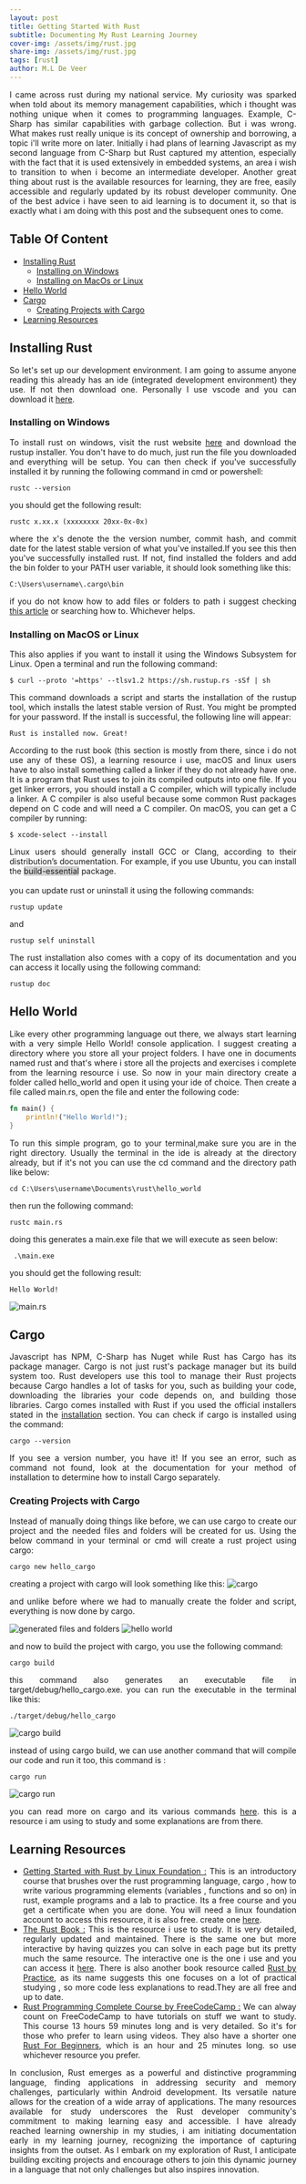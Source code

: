 ```yaml
---
layout: post
title: Getting Started With Rust
subtitle: Documenting My Rust Learning Journey
cover-img: /assets/img/rust.jpg
share-img: /assets/img/rust.jpg
tags: [rust]
author: M.L De Veer
---
```


<div align="justify">I came across rust during my national service. My curiosity was sparked when told about its memory management capabilities, which i thought was nothing unique when it comes to programming languages. Example, C-Sharp has similar capabilities with garbage collection. But i was wrong. What makes rust really unique is its concept of ownership and borrowing, a topic i'll write more on later. Initially i had plans of learning Javascript as my second language from C-Sharp but Rust captured my attention, especially with the fact that it is used extensively in embedded systems, an area i wish to transition to when i become an intermediate developer. Another great thing about rust is the available resources for learning, they are free, easily accessible and regularly updated by its robust developer community. One of the best advice i have seen to aid learning is to document it, so that is exactly what i am doing with this post and the subsequent ones to come.</div>

## Table Of Content

- [Installing Rust](#installing-rust)
    - [Installing on Windows](#installing-rust-windows)
    - [Installing on MacOs or Linux](#installing-rust-macos-or-linux)
- [Hello World](#helloworld)
- [Cargo](#cargo)
    - [Creating Projects with Cargo](#cargo-project)
- [Learning Resources](#learning-resources)

<a href="installing-rust"></a>
## Installing Rust

<div align="justify">So let's set up our development environment. I am going to assume anyone reading this already has an ide (integrated development environment) they use. If not then download one. Personally I use vscode and you can download it <a href="https://code.visualstudio.com/download" target="_blank">here</a>.</div>


<a href="installing-rust-windows"></a>
### Installing on Windows

<div align="justify">To install rust on windows, visit the rust website <a href="https://www.rust-lang.org/tools/install" target="_blank">here</a> and download the rustup installer. You don't have to do much, just run the file you downloaded and everything will be setup. You can then check if you've successfully installed it by running the following command in cmd or powershell:</div>

```
rustc --version
```

you should get the following result:

```
rustc x.xx.x (xxxxxxxx 20xx-0x-0x)
```

<div align="justify">where the x's denote the the version number, commit hash, and commit date for the latest stable version of what you've installed.If you see this then you've successfully installed rust. If not, find installed the folders and add the bin folder to your PATH user variable, it should look something like this:</div>

```
C:\Users\username\.cargo\bin
```

<div align="justify">if you do not know how to add files or folders to path i suggest checking <a href="https://www.architectryan.com/2018/03/17/add-to-the-path-on-windows-10/" target="_blank">this article</a> or searching how to. Whichever helps.</div>


<a href="installing-rust-macos-or-linux"></a>
### Installing on MacOS or Linux

<div align="justify">This also applies if you want to install it using the Windows Subsystem for Linux. Open a terminal and run the following command:</div>

```
$ curl --proto '=https' --tlsv1.2 https://sh.rustup.rs -sSf | sh
```

<div align="justify">This command downloads a script and starts the installation of the rustup tool, which installs the latest stable version of Rust. You might be prompted for your password. If the install is successful, the following line will appear:</div>

```
Rust is installed now. Great!
```

<div align="justify">According to the rust book (this section is mostly from there, since i do not use any of these OS), a learning resource i use, macOS and linux users have to also install something called a linker if they do not already have one. It is a program that Rust uses to join its compiled outputs into one file. If you get linker errors, you should install a C compiler, which will typically include a linker. A C compiler is also useful because some common Rust packages depend on C code and will need a C compiler. On macOS, you can get a C compiler by running:</div>

```
$ xcode-select --install
```

<div align="justify">Linux users should generally install GCC or Clang, according to their distribution’s documentation. For example, if you use Ubuntu, you can install the <span style="background-color: #d3d3d3">build-essential</span> package.</div>
<br>
<div align="justify">you can update rust or uninstall it using the following commands:</div>

```
rustup update
```

and 

```
rustup self uninstall
```

<div align="justify">The rust installation also comes with a copy of its documentation and  you can access it locally using the following command:</div>

```
rustup doc
```


<a href="helloworld"></a>
## Hello World

<div align="justify">Like every other programming language out there, we always start learning with a very simple Hello World! console application. I suggest creating a directory where you store all your project folders. I have one in documents named rust and that's where i store all the projects and exercises i complete from the learning resource i use. So now in your main directory create a folder called hello_world and open it using your ide of choice. Then create a file called main.rs, open the file and enter the following code:</div>

```rust
fn main() {
    println!("Hello World!");
}
```

<div align="justify">To run this simple program, go to your terminal,make sure you are in the right directory. Usually the terminal in the ide is already at the directory already, but if it's not you can use the cd command and the directory path like below:</div> 

```
cd C:\Users\username\Documents\rust\hello_world
```

then run the following command:

```
rustc main.rs
```

doing this generates a main.exe file that we will execute as seen below:

```
 .\main.exe
```

you should get the following result:

```
Hello World!
```

![main.rs](/assets/img/mainrs.jpg)


<a href="cargo"></a>
## Cargo

<div align="justify">Javascript has NPM, C-Sharp has Nuget while Rust has Cargo has its package manager. Cargo is not just rust's package manager but its build system too. Rust developers use this tool to manage their Rust projects because Cargo handles a lot of tasks for you, such as building your code, downloading the libraries your code depends on, and building those libraries. Cargo comes installed with Rust if you used the official installers stated in the <a href="installing-rust">installation</a> section. You can check if cargo is installed using the command:</div>

```
cargo --version
```

<div align="justify">If you see a version number, you have it! If you see an error, such as command not found, look at the documentation for your method of installation to determine how to install Cargo separately.</div>


<a href="cargo-project"></a>
### Creating Projects with Cargo

<div align="justify">Instead of manually doing things like before, we can use cargo to create our project and the needed files and folders will be created for us. Using the below command in your terminal or cmd will create a rust project using cargo:</div>

```
cargo new hello_cargo
```

creating a project with cargo will look something like this:
![cargo](/assets/img/cargo.png)

<div align="justify">and unlike before where we had to manually create the folder and script, everything is now done by cargo.</div>

![generated files and folders](/assets/img/files.png) ![hello world](/assets/img/helloworld.png)

and now to build the project with cargo, you use the following command:

```
cargo build
```

<div align="justify">this command also generates an executable file in target/debug/hello_cargo.exe. you can run the executable in the terminal like this:</div>

```
./target/debug/hello_cargo
```

![cargo build](/assets/img/cargobuild.jpg)

<div align="justify">instead of using cargo build, we can use another command that will compile our code and run it too, this command is :</div>

```
cargo run
```

![cargo run](/assets/img/cargorun.jpg)

<div align="justify">you can read more on cargo and its various commands <a href="https://doc.rust-lang.org/book/ch01-03-hello-cargo.html" target="_blank">here</a>. this is a resource i am using to study and some explanations are from there.</div>


<a href="learning-resources"></a>
## Learning Resources

* <div align="justify"><a href="https://trainingportal.linuxfoundation.org/courses/getting-started-with-rust-lfel1002" target="_blank">Getting Started with Rust by Linux Foundation :</a> This is an introductory course that brushes over the rust programming language, cargo , how to write various programming elements (variables , functions and so on) in rust, example programs and a lab to practice. Its a free course and you get a certificate when you are done. You will need a linux foundation account to access this resource, it is also free. create one <a href="https://lfx.linuxfoundation.org/" target="_blank">here</a>.</div>


* <div align="justify"><a href="https://doc.rust-lang.org/book/" target="_blank">The Rust Book :</a> This is the resource i use to study. It is very detailed, regularly updated and maintained. There is the same one but more interactive by having quizzes you can solve in each page but its pretty much the same resource. The interactive one is the one i use and you can access it <a href="https://rust-book.cs.brown.edu/experiment-intro.html" target="_blank">here</a>. There is also another book resource called <a href="https://practice.course.rs/" target="_blank">Rust by Practice</a>, as its name suggests this one focuses on a lot of practical studying , so more code less explanations to read.They are all free and up to date.</div>


* <div align="justify"><a href="https://youtu.be/BpPEoZW5IiY" target="_blank">Rust Programming Complete Course by FreeCodeCamp :</a> We can alway count on FreeCodeCamp to have tutorials on stuff we want to study. This course 13 hours 59 minutes long and is very detailed. So it's for those who prefer to learn using videos. They also have a shorter one <a href="https://youtu.be/MsocPEZBd-M" target="_blank">Rust For Beginners</a>, which is an hour and 25 minutes long. so use whichever resource you prefer.</div>


<div align="justify">In conclusion, Rust emerges as a powerful and distinctive programming language, finding applications in addressing security and memory challenges, particularly within Android development. Its versatile nature allows for the creation of a wide array of applications. The many resources available for study underscores the Rust developer community's commitment to making learning easy and accessible. I have already reached learning ownership in my studies, i am initiating documentation early in my learning journey, recognizing the importance of capturing insights from the outset. As I embark on my exploration of Rust, I anticipate building exciting projects and encourage others to join this dynamic journey in a language that not only challenges but also inspires innovation.</div>
